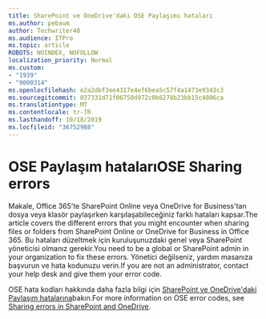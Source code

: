```yaml
---
title: SharePoint ve OneDrive'daki OSE Paylaşımı hataları
ms.author: pebaum
author: Techwriter40
ms.audience: ITPro
ms.topic: article
ROBOTS: NOINDEX, NOFOLLOW
localization_priority: Normal
ms.custom:
- "1939"
- "9000314"
ms.openlocfilehash: e2a2dbf3ee4317e4ef6bea5c57f4a1473e9343c3
ms.sourcegitcommit: 037331d71f06750d972c0b6278b23bb15c4806ca
ms.translationtype: MT
ms.contentlocale: tr-TR
ms.lasthandoff: 10/18/2019
ms.locfileid: "36752988"
---
```

# <a name="ose-sharing-errors"></a><span data-ttu-id="01360-102">OSE Paylaşım hataları</span><span class="sxs-lookup"><span data-stu-id="01360-102">OSE Sharing errors</span></span>

<span data-ttu-id="01360-103">Makale, Office 365'te SharePoint Online veya OneDrive for Business'tan dosya veya klasör paylaşırken karşılaşabileceğiniz farklı hataları kapsar.</span><span class="sxs-lookup"><span data-stu-id="01360-103">The article covers the different errors that you might encounter when sharing files or folders from SharePoint Online or OneDrive for Business in Office 365.</span></span> <span data-ttu-id="01360-104">Bu hataları düzeltmek için kuruluşunuzdaki genel veya SharePoint yöneticisi olmanız gerekir.</span><span class="sxs-lookup"><span data-stu-id="01360-104">You need to be a global or SharePoint admin in your organization to fix these errors.</span></span> <span data-ttu-id="01360-105">Yönetici değilseniz, yardım masanıza başvurun ve hata kodunuzu verin.</span><span class="sxs-lookup"><span data-stu-id="01360-105">If you are not an administrator, contact your help desk and give them your error code.</span></span>

<span data-ttu-id="01360-106">OSE hata kodları hakkında daha fazla bilgi için [SharePoint ve OneDrive'daki Paylaşım hatalarına](https://docs.microsoft.com/sharepoint/sharepoint-onedrive-error-message)bakın.</span><span class="sxs-lookup"><span data-stu-id="01360-106">For more information on OSE error codes, see [Sharing errors in SharePoint and OneDrive](https://docs.microsoft.com/sharepoint/sharepoint-onedrive-error-message).</span></span>
